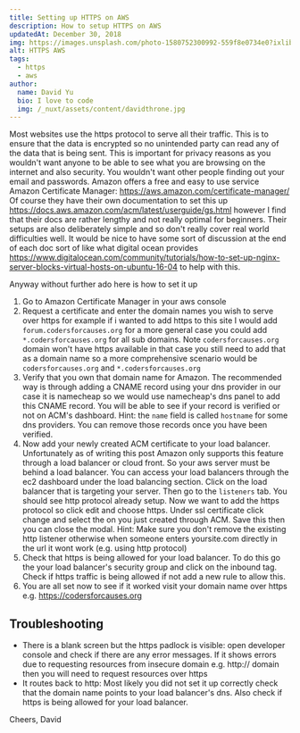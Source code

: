 ```yaml
---
title: Setting up HTTPS on AWS
description: How to setup HTTPS on AWS
updatedAt: December 30, 2018
img: https://images.unsplash.com/photo-1580752300992-559f8e0734e0?ixlib=rb-1.2.1&ixid=eyJhcHBfaWQiOjEyMDd9&auto=format&fit=crop&w=634&q=80
alt: HTTPS AWS
tags:
  - https
  - aws
author:
  name: David Yu
  bio: I love to code
  img: /_nuxt/assets/content/davidthrone.jpg
---
```


Most websites use the https protocol to serve all their traffic. This is to ensure that the data is encrypted so no unintended party can read any of the data that is being sent. This is important for privacy reasons as you wouldn't want anyone to be able to see what you are browsing on the internet and also security. You wouldn't want other people finding out your email and passwords. Amazon offers a free and easy to use service Amazon Certificate Manager: https://aws.amazon.com/certificate-manager/ Of course they have their own documentation to set this up https://docs.aws.amazon.com/acm/latest/userguide/gs.html however I find that their docs are rather lengthy and not really optimal for beginners. Their setups are also deliberately simple and so don't really cover real world difficulties well. It would be nice to have some sort of discussion at the end of each doc sort of like what digital ocean provides https://www.digitalocean.com/community/tutorials/how-to-set-up-nginx-server-blocks-virtual-hosts-on-ubuntu-16-04 to help with this.

Anyway without further ado here is how to set it up

1. Go to Amazon Certificate Manager in your aws console
2. Request a certificate and enter the domain names you wish to serve over https for example if i wanted to add https to this site I would add `forum.codersforcauses.org` for a more general case you could add `*.codersforcauses.org` for all sub domains. Note `codersforcauses.org` domain won't have https available in that case you still need to add that as a domain name so a more comprehensive scenario would be `codersforcauses.org` and `*.codersforcauses.org`
3. Verify that you own that domain name for Amazon. The recommended way is through adding a CNAME record using your dns provider in our case it is namecheap so we would use namecheap's dns panel to add this CNAME record. You will be able to see if your record is verified or not on ACM's dashboard. Hint: the `name` field is called `hostname` for some dns providers. You can remove those records once you have been verified.
4. Now add your newly created ACM certificate to your load balancer. Unfortunately as of writing this post Amazon only supports this feature through a load balancer or cloud front. So your aws server must be behind a load balancer. You can access your load balancers through the ec2 dashboard under the load balancing section. Click on the load balancer that is targeting your server. Then go to the `listeners` tab. You should see http protocol already setup. Now we want to add the https protocol so click edit and choose https. Under ssl certificate click change and select the on you just created through ACM. Save this then you can close the modal. Hint: Make sure you don't remove the existing http listener otherwise when someone enters yoursite.com directly in the url it wont work (e.g. using http protocol)
5. Check that https is being allowed for your load balancer. To do this go the your load balancer's security group and click on the inbound tag. Check if https traffic is being allowed if not add a new rule to allow this.
6. You are all set now to see if it worked visit your domain name over https e.g. https://codersforcauses.org

## Troubleshooting

- There is a blank screen but the https padlock is visible: open developer console and check if there are any error messages. If it shows errors due to requesting resources from insecure domain e.g. http:// domain then you will need to request resources over https
- It routes back to http: Most likely you did not set it up correctly check that the domain name points to your load balancer's dns. Also check if https is being allowed for your load balancer.

Cheers,
David
